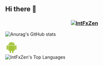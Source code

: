## Hi there 👋


<h3 align="center"><a href="https://hud0shnik.github.io/">
   <img alt="IntFxZen" src="https://readme-typing-svg.herokuapp.com/?lines=Ilya+Blokhin;Flutter+mobile+developer&font=Fira%20Code&width=440&height=45&color=70a5fd&vCenter=true&size=25"></a>
</h3>

![Anurag's GitHub stats](https://github-readme-stats.vercel.app/api?username=intfxzen&show_icons=true&theme=tokyonight&width=100px)

<div>
  <img src="https://github.com/devicons/devicon/blob/master/icons/android/android-original.svg" alt="Android" width="40" height="40"/>

</div>

<img alt="IntFxZen's Top Languages" src="https://github-readme-stats.vercel.app/api/top-langs?username=intfxzen&langs_count=4&layout=compact&theme=tokyonight&bg_color=1F222E&title_color=70a5fd&icon_color=F8D866&border_color=e1dfe0&hide=Cmake,makefile" height="195px"/>

<!--
**IntFxZen/IntFxZen** is a ✨ _special_ ✨ repository because its `README.md` (this file) appears on your GitHub profile.

Here are some ideas to get you started:


- 🔭 I’m currently working on ...
- 🌱 I’m currently learning ...
- 👯 I’m looking to collaborate on ...
- 🤔 I’m looking for help with ...
- 💬 Ask me about ...
- 📫 How to reach me: ...
- 😄 Pronouns: ...
- ⚡ Fun fact: ...
-->
